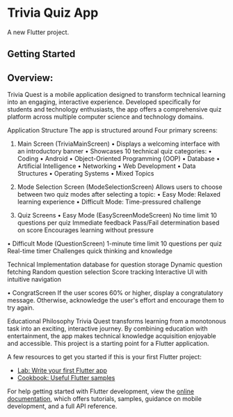 # Trivia Quiz App

A new Flutter project.

## Getting Started

## Overview:
Trivia Quest is a mobile application designed to transform technical learning into an engaging, interactive experience. Developed specifically for students and technology enthusiasts, the app offers a comprehensive quiz platform across multiple computer science and technology domains.

Application Structure
The app is structured around Four primary screens:

1.	Main Screen (TriviaMainScreen)
•	Displays a welcoming interface with an introductory banner
•	Showcases 10 technical quiz categories:
•	Coding
•	Android
•	Object-Oriented Programming (OOP)
•	Database
•	Artificial Intelligence
•	Networking
•	Web Development
•	Data Structures
•	Operating Systems
•	Mixed Topics

2.	Mode Selection Screen (ModeSelectionScreen)
Allows users to choose between two quiz modes after selecting a topic:
•	Easy Mode: Relaxed learning experience
•	Difficult Mode: Time-pressured challenge

3.	Quiz Screens
•	Easy Mode (EasyScreenModeScreen)
No time limit
10 questions per quiz
Immediate feedback
Pass/Fail determination based on score
Encourages learning without pressure

•	Difficult Mode (QuestionScreen)
1-minute time limit
10 questions per quiz
Real-time timer
Challenges quick thinking and knowledge

Technical Implementation
 database for question storage
 Dynamic question fetching
 Random question selection
 Score tracking
 Interactive UI with intuitive navigation

•	CongratScreen
If the user scores 60% or higher, display a congratulatory message. Otherwise, acknowledge the user's effort and encourage them to try again.

Educational Philosophy
Trivia Quest transforms learning from a monotonous task into an exciting, interactive journey. By combining education with entertainment, the app makes technical knowledge acquisition enjoyable and accessible.
This project is a starting point for a Flutter application.

A few resources to get you started if this is your first Flutter project:

- [Lab: Write your first Flutter app](https://docs.flutter.dev/get-started/codelab)
- [Cookbook: Useful Flutter samples](https://docs.flutter.dev/cookbook)

For help getting started with Flutter development, view the
[online documentation](https://docs.flutter.dev/), which offers tutorials,
samples, guidance on mobile development, and a full API reference.
